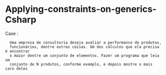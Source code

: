 # Applying-constraints-on-generics-Csharp

Case :
  
      Uma empresa de consultoria deseja avaliar a performance de produtos,
      funcionários, dentre outras coisas. Um dos cálculos que ela precisa é encontrar
      o maior dentre um conjunto de elementos. Fazer um programa que leia um
      conjunto de N produtos, conforme exemplo, e depois mostre o mais caro deles
